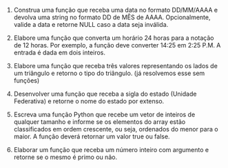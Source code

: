1. Construa uma função que receba uma data no formato DD/MM/AAAA e devolva uma string no formato DD de MÊS de AAAA. Opcionalmente, valide a data e retorne NULL caso a data seja inválida.

2. Elabore uma função que converta um horário 24 horas para a notação de 12 horas. Por exemplo, a função deve converter 14:25 em 2:25 P.M. A entrada é dada em dois inteiros.

3. Elabore uma função que receba três valores representando os lados de um triângulo e retorno o tipo do triângulo. (já resolvemos esse sem funções)

4. Desenvolver uma função que receba a sigla do estado (Unidade Federativa) e retorne o nome do estado por extenso.

5. Escreva uma função Python que recebe um vetor de inteiros de qualquer tamanho e informe se os elementos do array estão classificados em ordem crescente, ou seja, ordenados do menor para o maior. A função deverá retornar um valor true ou false.

6. Elaborar um função que receba um número inteiro com argumento e retorne se o mesmo é primo ou não.
